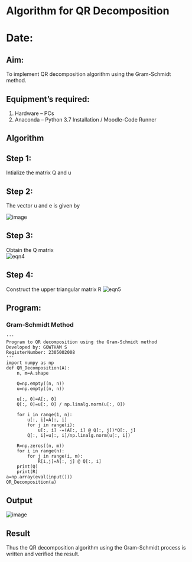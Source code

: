 # Algorithm for QR Decomposition
# Date:
## Aim:
To implement QR decomposition algorithm using the Gram-Schmidt method.
## Equipment’s required:
1.	Hardware – PCs
2.	Anaconda – Python 3.7 Installation / Moodle-Code Runner
## Algorithm
## Step 1:
Intialize the matrix Q and u
## Step 2:
The vector u and e is given by

 ![image](https://github.com/gowxz/QRdecomposition/assets/155504997/4abda4d0-e40d-43c5-8dbf-489bd3ad2d16)

## Step 3:
Obtain the Q matrix  
    ![eqn4](./ex1.jpg)
## Step 4:
Construct the upper triangular matrix R
    ![eqn5](./ex2.jpg)
## Program:
### Gram-Schmidt Method
```
''' 
Program to QR decomposition using the Gram-Schmidt method
Developed by: GOWTHAM S
RegisterNumber: 2305002008
'''
import numpy as np
def QR_Decomposition(A):
    n, m=A.shape
    
    Q=np.empty((n, n))
    u=np.empty((n, n))
    
    u[:, 0]=A[:, 0]
    Q[:, 0]=u[:, 0] / np.linalg.norm(u[:, 0])
    
    for i in range(1, n):
        u[:, i]=A[:, i]
        for j in range(i):
            u[:, i] -=(A[:, i] @ Q[:, j])*Q[:, j]
        Q[:, i]=u[:, i]/np.linalg.norm(u[:, i])
        
    R=np.zeros((n, m))
    for i in range(n):
        for j in range(i, m):
            R[i,j]=A[:, j] @ Q[:, i]
    print(Q)
    print(R)
a=np.array(eval(input()))
QR_Decomposition(a)

```

## Output
![image](https://github.com/gowxz/QRdecomposition/assets/155504997/ecf4ed1a-f898-4a6b-9496-d0740b66c87c)


## Result
Thus the QR decomposition algorithm using the Gram-Schmidt process is written and verified the result.
